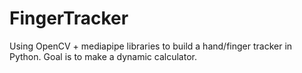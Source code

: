 # FingerTracker 

Using OpenCV + mediapipe libraries to build a hand/finger tracker in Python. Goal is to make a dynamic calculator.
